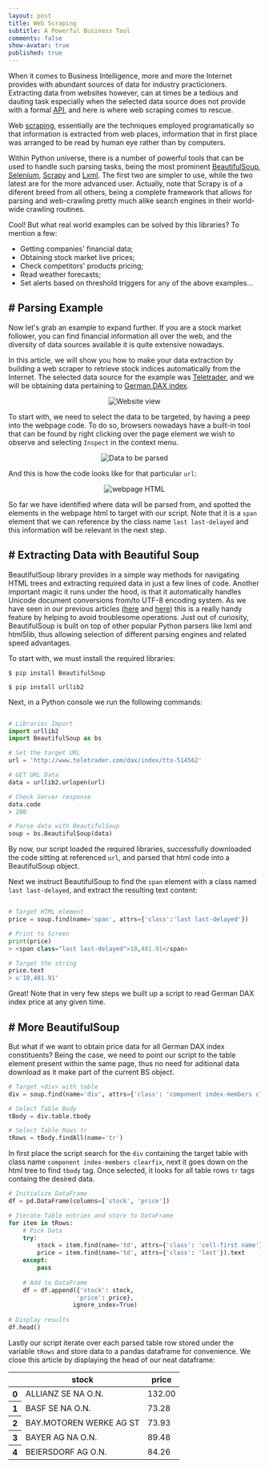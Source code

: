```yaml
---
layout: post
title: Web Scraping
subtitle: A Powerful Business Tool
comments: false
show-avatar: true
published: true
---
```


When it comes to Business Intelligence, more and more the Internet provides with abundant sources of data for industry practicioners. 
Extracting data from websites however, can at times be a tedious and dauting task especially when the selected data source does not provide with a formal <a href='https://en.wikipedia.org/wiki/Web_API'>API</a>, and here is where web scraping comes to rescue.

Web <a href='https://en.wikipedia.org/wiki/Web_scraping'>scraping</a>, essentially are the techniques employed programatically so that information is extracted from web places, information that in first place was arranged to be read by human eye rather than by computers.

Within Python universe, there is a number of powerful tools that can be used to handle such parsing tasks, being the most prominent <a href='https://pypi.python.org/pypi/beautifulsoup4'>BeautifulSoup</a>, <a href='https://pypi.python.org/pypi/selenium'>Selenium</a>, <a href='https://pypi.python.org/pypi/Scrapy'>Scrapy</a> and <a href='https://pypi.python.org/pypi/lxml'>Lxml</a>. The first two are simpler to use, while the two latest are for the more advanced user. Actually, note that Scrapy is of a diferent breed from all others, being a complete framework that allows for parsing and web-crawling pretty much alike search engines in their world-wide crawling routines.

Cool! But what real world examples can be solved by this libraries? To mention a few:

* Getting companies' financial data;
* Obtaining stock market live prices;
* Check competitors' products pricing;
* Read weather forecasts;
* Set alerts based on threshold triggers for any of the above examples...


## # Parsing Example

Now let's grab an example to expand further. If you are a stock market follower, you can find financial information all over the web, and the diversity of data sources available it is quite extensive nowadays.

In this article, we will show you how to make your data extraction by building a web scraper to retrieve stock indices automatically from the Internet. The selected data source for the example was <a href='http://www.teletrader.com/'>Teletrader</a>, and we will be obtaining data pertaining to <a href='http://www.teletrader.com/dax/index/tts-514562'>German DAX index</a>.

<p align='center'>
	<img src='https://raw.githubusercontent.com/hpsilva/hpsilva.github.io/master/img/posts/2015-12-26-web-parsing_0.png' title="Website view">
</p>

To start with, we need to select the data to be targeted, by having a peep into the webpage code. To do so, browsers nowadays have a built-in tool that can be found by right clicking over the page element we wish to observe and selecting `Inspect` in the context menu.

<p align='center'>
	<img src='https://raw.githubusercontent.com/hpsilva/hpsilva.github.io/master/img/posts/2015-12-26-web-parsing_1.png' title="Data to be parsed">
</p>

And this is how the code looks like for that particular `url`:
<p align='center'>
	<img src='https://raw.githubusercontent.com/hpsilva/hpsilva.github.io/master/img/posts/2015-12-26-web-parsing_2.png' title="webpage HTML">
</p>

So far we have identified where data will be parsed from, and spotted the elements in the webpage html to target with our script. Note that it is a `span` element that we can reference by the class name `last last-delayed` and this information will be relevant in the next step.


## # Extracting Data with Beautiful Soup

BeautifulSoup library provides in a simple way methods for navigating HTML trees and extracting required data in just a few lines of code. Another important magic it runs under the hood, is that it automatically handles Unicode document conversions from/to UTF-8 encoding system. As we have seen in our previous articles (<a href='http://hpsilva.io/2015-12-01-dealing-with-unicode/'>here</a> and <a href='http://hpsilva.io/2015-12-05-dealing-with-unicode-2/'>here</a>) this is a really handy feature by helping to avoid troublesome operations. Just out of curiosity, BeautifulSoup is built on top of other popular Python parsers like lxml and html5lib, thus 
allowing selection of different parsing engines and related speed advantages.

To start with, we must install the required libraries:

```linux
$ pip install BeautifulSoup

$ pip install urllib2
```

Next, in a Python console we run the following commands:

```python

# Libraries Import
import urllib2
import BeautifulSoup as bs

# Set the target URL
url = 'http://www.teletrader.com/dax/index/tts-514562'

# GET URL Data
data = urllib2.urlopen(url)

# Check Server response
data.code
> 200

# Parse data with BeautifulSoup
soup = bs.BeautifulSoup(data)
```

By now, our script loaded the required libraries, successfully downloaded the code sitting at referenced `url`, and parsed that html code into a BeautifulSoup object.

Next we instruct BeautifulSoup to find the `span` element with a class named `last last-delayed`, and extract the resulting text content:

```python

# Target HTML element
price = soup.find(name='span', attrs={'class':'last last-delayed'})

# Print to Screen
print(price)
> <span class="last last-delayed">10,481.91</span>

# Target the string
price.text
> u'10,481.91'
```

Great! Note that in very few steps we built up a script to read German DAX index price at any given time. 

## # More BeautifulSoup

But what if we want to obtain price data for all German DAX index constituents? Being the case, we need to point our script to the table  element present within the same page, thus no need for aditional data download as it make part of the current BS object.

```python
# Target <div> with table
div = soup.find(name='div', attrs={'class': 'component index-members clearfix'})

# Select Table Body
tBody = div.table.tbody

# Select Table Rows tr
tRows = tBody.findAll(name='tr')
```

In first place the script search for the `div` containing the target table with class name `component index-members clearfix`, next it goes down on the html tree to find `tbody` tag. Once selected, it looks for all table rows `tr` tags containg the desired data.

```python
# Initialize DataFrame
df = pd.DataFrame(columns=['stock', 'price'])

# Iterate Table entries and store to DataFrame
for item in tRows:
    # Pick Data
    try:
        stock = item.find(name='td', attrs={'class': 'cell-first name'}).text
        price = item.find(name='td', attrs={'class': 'last'}).text
    except:
        pass
    
    # Add to DataFrame
    df = df.append({'stock': stock,
                   'price': price},
                  ignore_index=True)
    
# Display results
df.head()
```

Lastly our script iterate over each parsed table row stored under the variable `tRows` and store data to a pandas dataframe for convenience. We close this article by displaying the head of our neat dataframe:

<div>
	<table border="0" class="dataframe">  <thead>    <tr style="text-align: center;">      <th></th>      <th>stock</th>      <th>price</th>    </tr>  </thead>  <tbody>    <tr>      <th>0</th>      <td>ALLIANZ SE NA O.N.</td>      <td>132.00</td>    </tr>    <tr>      <th>1</th>      <td>BASF SE NA O.N.</td>      <td>73.28</td>    </tr>    <tr>      <th>2</th>      <td>BAY.MOTOREN WERKE AG ST</td>      <td>73.93</td>    </tr>    <tr>      <th>3</th>      <td>BAYER AG NA O.N.</td>      <td>89.48</td>    </tr>    <tr>      <th>4</th>      <td>BEIERSDORF AG O.N.</td>      <td>84.26</td>    </tr>  </tbody></table>

</div>
